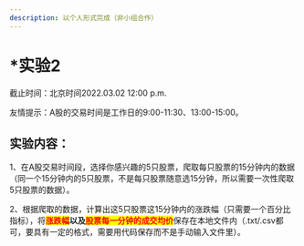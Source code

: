 ```yaml
---
description: 以个人形式完成（非小组合作）
---
```


# \*实验2

截止时间：北京时间2022.03.02 12:00 p.m.

友情提示：A股的交易时间是工作日的9:00-11:30、13:00-15:00。

## 实验内容：

1、在A股交易时间段，选择你感兴趣的5只股票，爬取每只股票的15分钟内的数据（同一个15分钟内的5只股票，不是每只股票随意选15分钟，所以需要一次性爬取5只股票的数据）。

2、根据爬取的数据，计算出这5只股票这15分钟内的涨跌幅（只需要一个百分比指标），将<mark style="color:red;">**涨跌幅**</mark>**以及**<mark style="color:red;">**股票每一分钟的成交均价**</mark>保存在本地文件内（.txt/.csv都可，要具有一定的格式，需要用代码保存而不是手动输入文件里）。
